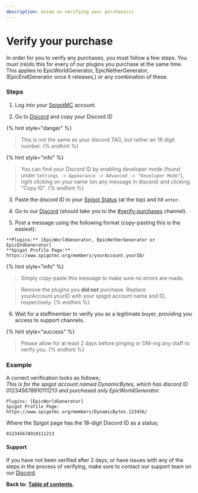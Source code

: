 ```yaml
---
description: Guide on verifying your purchase(s)
---
```


# Verify your purchase

In order for you to verify any purchases, you must follow a few steps. You must \(re\)do this for every of our plugins you purchase at the same time. This applies to EpicWorldGenerator, EpicNetherGenerator, \(EpicEndGenerator once it releases,\) or any combination of these.

### Steps

1.  Log into your [SpigotMC](https://www.spigotmc.org) account.

2.  Go to [Discord](https://discord.com/) and copy your Discord ID 

{% hint style="danger" %}
> This is not the same as your discord TAG, but rather an 18 digit number.
{% endhint %}

{% hint style="info" %}
> You can find your Discord ID by enabling developer mode \(found under `Settings -> Appearance -> Advanced -> "Developer Mode"`\), right clicking on your name \(on any message in discord\) and clicking "Copy ID".
{% endhint %}

3.  Paste the discord ID in your [Spigot Status](https://www.spigotmc.org/account/) \(at the top\) and hit `enter`.

4.  Go to our [Discord](https://discordapp.com/channels/576841187256827905/588109256377499667/) \(should take you to the [\#verify-purchases](https://discordapp.com/channels/576841187256827905/588109256377499667/) channel\).

5.  Post a message using the following format \(copy-pasting this is the easiest\):

```text
**Plugins:** [EpicWorldGenerator, EpicNetherGenerator or EpicEndGenerator]
**Spigot Profile Page:** https://www.spigotmc.org/members/yourAccount.yourID/
```

{% hint style="info" %}
> Simply copy-paste this message to make sure no errors are made.

> Remove the plugins you **did not** purchase. Replace yourAccount.yourID with your spigot account name and ID, respectively.
{% endhint %}

6.  Wait for a staffmember to verify you as a legitimate buyer, providing you access to support channels.

{% hint style="success" %}
> Please allow for at least 2 days before pinging or DM-ing any staff to verify you.
{% endhint %}

### Example

A correct verification looks as follows;   
_This is for the spigot account named DynamicBytes, which has discord ID 012345678910111213 and purchased only EpicWorldGenerator._

```text
Plugins: [EpicWorldGenerator]
Spigot Profile Page: https://www.spigotmc.org/members/DynamicBytes.123456/
```

Where the Spigot page has the 18-digit Discord ID as a status;

```text
012345678910111213 
```

#### Support

If you have not been verified after 2 days, or have issues with any of the steps in the process of verifying, make sure to contact our support team on our [Discord](https://discord.gg/Jq3ecb3).

**Back to:** [**Table of contents**](https://docs.dynamic-bytes.com/table-of-contents)**.**

